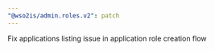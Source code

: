 ```yaml
---
"@wso2is/admin.roles.v2": patch
---
```


Fix applications listing issue in application role creation flow
